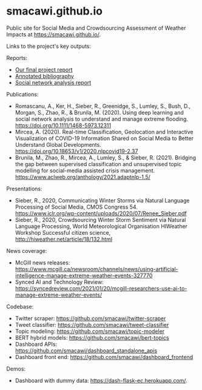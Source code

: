 # smacawi.github.io
Public site for Social Media and Crowdsourcing Assessment of Weather Impacts at https://smacawi.github.io/.

Links to the project's key outputs:

Reports:
- [Our final project report](https://smacawi.github.io/project-report.pdf)
- [Annotated bibliography](https://smacawi.github.io/annotated-bibliography.pdf)
- [Social network analysis report](https://smacawi.github.io/social-network-analysis-report.pdf)

Publications:
- Romascanu, A., Ker, H., Sieber, R., Greenidge, S., Lumley, S., Bush, D., Morgan, S., Zhao, R., & Brunila, M. (2020). Using deep learning and social network analysis to understand and manage extreme flooding. https://doi.org/10.1111/1468-5973.12311 
- Mircea, A. (2020). Real-time Classification, Geolocation and Interactive Visualization of COVID-19 Information Shared on Social Media to Better Understand Global Developments. https://doi.org/10.18653/v1/2020.nlpcovid19-2.37 
- Brunila, M., Zhao, R., Mircea, A., Lumley, S., & Sieber, R. (2021). Bridging the gap between supervised classification and unsupervised topic modelling for social-media assisted crisis management. https://www.aclweb.org/anthology/2021.adaptnlp-1.5/ 

Presentations:
- Sieber, R., 2020, Communicating Winter Storms via Natural Language Processing of Social Media, CMOS Congress 54. https://www.iclr.org/wp-content/uploads/2020/07/Renee_Sieber.pdf 
- Sieber, R., 2020, Crowdsourcing Winter Storm Sentiment via Natural Language Processing, World Meteorological Organisation HIWeather Workshop Successful citizen science, http://hiweather.net/article/18/132.html 

News coverage:
 - McGill news releases: https://www.mcgill.ca/newsroom/channels/news/using-artificial-intelligence-manage-extreme-weather-events-327770 
 - Synced AI and Technology Review: https://syncedreview.com/2021/01/20/mcgill-researchers-use-ai-to-manage-extreme-weather-events/ 

Codebase: 
- Twitter scraper: https://github.com/smacawi/twitter-scraper 
- Tweet classifier: https://github.com/smacawi/tweet-classifier 
- Topic modeling: https://github.com/smacawi/topic-modeler 
- BERT hybrid models: https://github.com/smacawi/bert-topics 
- Dashboard APIs: https://github.com/smacawi/dashboard_standalone_apis 
- Dashboard front end: https://github.com/smacawi/dashboard_frontend 

Demos:
- Dashboard with dummy data: https://dash-flask-ec.herokuapp.com/. 


